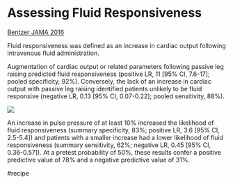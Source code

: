 # Assessing Fluid Responsiveness
[Bentzer JAMA 2016](https://jamanetwork.com/journals/jama/article-abstract/2556129?utm_medium=referral&utm_source=r360&utm_campaign=criticalcare&redirect=true)

Fluid responsiveness was defined as an increase in cardiac output following intravenous fluid administration.

Augmentation of cardiac output or related parameters following passive leg raising predicted fluid responsiveness (positive LR, 11 [95% CI, 7.6-17]; pooled specificity, 92%). Conversely, the lack of an increase in cardiac output with passive leg raising identified patients unlikely to be fluid responsive (negative LR, 0.13 [95% CI, 0.07-0.22]; pooled sensitivity, 88%).

![](Assessing%20Fluid%20Responsiveness/image.png)

An increase in pulse pressure of at least 10% increased the likelihood of fluid responsiveness (summary specificity, 83%; positive LR, 3.6 [95% CI, 2.5-5.4]) and patients with a smaller increase had a lower likelihood of fluid responsiveness (summary sensitivity, 62%; negative LR, 0.45 [95% CI, 0.36-0.57]). At a pretest probability of 50%, these results confer a positive predictive value of 78% and a negative predictive value of 31%.

#recipe